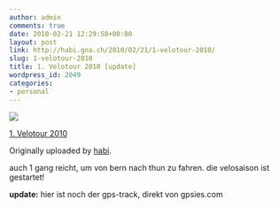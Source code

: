 ```yaml
---
author: admin
comments: true
date: 2010-02-21 12:29:58+00:00
layout: post
link: http://habi.gna.ch/2010/02/21/1-velotour-2010/
slug: 1-velotour-2010
title: 1. Velotour 2010 [update]
wordpress_id: 2049
categories:
- personal
---
```



  [![](http://farm5.static.flickr.com/4029/4375756190_74cc1d9ef4_m.jpg)](http://www.flickr.com/photos/habi/4375756190/)  

  [1. Velotour 2010](http://www.flickr.com/photos/habi/4375756190/)  

  Originally uploaded by [habi](http://www.flickr.com/people/habi/).


auch 1 gang reicht, um von bern nach thun zu fahren. die velosaison ist gestartet!  


**update:** hier ist noch der gps-track, direkt von gpsies.com

